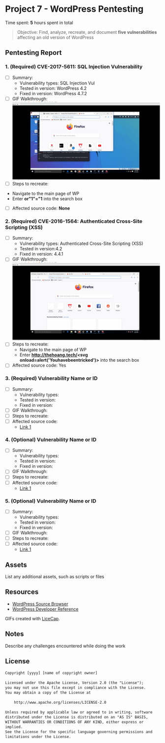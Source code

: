 # Project 7 - WordPress Pentesting

Time spent: **5** hours spent in total

> Objective: Find, analyze, recreate, and document **five vulnerabilities** affecting an old version of WordPress

## Pentesting Report

### 1. (Required) CVE-2017-5611: SQL Injection Vulnerability
  - [ ] Summary: 
    - Vulnerability types: SQL Injection Vul
    - Tested in version: WordPress 4.2
    - Fixed in version: WordPress 4.7.2
  - [ ] GIF Walkthrough: <img src="CVE-2017-5611.gif" alt="CVE-2017-5611">
  - [ ] Steps to recreate:
   -  Navigate to the main page of WP
   -  Enter **or"1"="1** into the search box
  - [ ] Affected source code: **None**
### 2. (Required) CVE-2016-1564: Authenticated Cross-Site Scripting (XSS)
  - [ ] Summary: 
    - Vulnerability types: Authenticated Cross-Site Scripting (XSS)
    - Tested in version:4.2
    - Fixed in version: 4.4.1
  - [ ] GIF Walkthrough: <img src="CVE-2016-1564.gif" alt="CVE-2016-1564">
  - [ ] Steps to recreate: 
    -  Navigate to the main page of WP
    -  Enter **http://thehoang.tech/<svg onload=alert('Youhavebeentricked')>** into the search box
  - [ ] Affected source code: Yes
### 3. (Required) Vulnerability Name or ID
  - [ ] Summary: 
    - Vulnerability types:
    - Tested in version:
    - Fixed in version: 
  - [ ] GIF Walkthrough: 
  - [ ] Steps to recreate: 
  - [ ] Affected source code:
    - [Link 1](https://core.trac.wordpress.org/browser/tags/version/src/source_file.php)
### 4. (Optional) Vulnerability Name or ID
  - [ ] Summary: 
    - Vulnerability types:
    - Tested in version:
    - Fixed in version: 
  - [ ] GIF Walkthrough: 
  - [ ] Steps to recreate: 
  - [ ] Affected source code:
    - [Link 1](https://core.trac.wordpress.org/browser/tags/version/src/source_file.php)
### 5. (Optional) Vulnerability Name or ID
  - [ ] Summary: 
    - Vulnerability types:
    - Tested in version:
    - Fixed in version: 
  - [ ] GIF Walkthrough: 
  - [ ] Steps to recreate: 
  - [ ] Affected source code:
    - [Link 1](https://core.trac.wordpress.org/browser/tags/version/src/source_file.php) 

## Assets

List any additional assets, such as scripts or files

## Resources

- [WordPress Source Browser](https://core.trac.wordpress.org/browser/)
- [WordPress Developer Reference](https://developer.wordpress.org/reference/)

GIFs created with [LiceCap](http://www.cockos.com/licecap/).

## Notes

Describe any challenges encountered while doing the work

## License

    Copyright [yyyy] [name of copyright owner]

    Licensed under the Apache License, Version 2.0 (the "License");
    you may not use this file except in compliance with the License.
    You may obtain a copy of the License at

        http://www.apache.org/licenses/LICENSE-2.0

    Unless required by applicable law or agreed to in writing, software
    distributed under the License is distributed on an "AS IS" BASIS,
    WITHOUT WARRANTIES OR CONDITIONS OF ANY KIND, either express or implied.
    See the License for the specific language governing permissions and
    limitations under the License.
